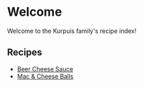 # Welcome

Welcome to the Kurpuis family's recipe index!

## Recipes

- [Beer Cheese Sauce](recipes/beer-cheese-sauce.md)
- [Mac & Cheese Balls](recipes/mac-and-cheese-balls.md)
